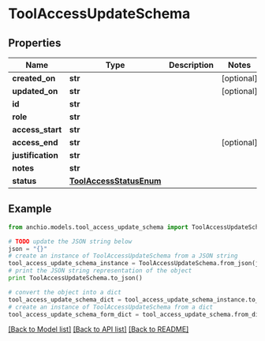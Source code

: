 # ToolAccessUpdateSchema


## Properties

Name | Type | Description | Notes
------------ | ------------- | ------------- | -------------
**created_on** | **str** |  | [optional] 
**updated_on** | **str** |  | [optional] 
**id** | **str** |  | 
**role** | **str** |  | 
**access_start** | **str** |  | 
**access_end** | **str** |  | [optional] 
**justification** | **str** |  | 
**notes** | **str** |  | 
**status** | [**ToolAccessStatusEnum**](ToolAccessStatusEnum.md) |  | 

## Example

```python
from anchio.models.tool_access_update_schema import ToolAccessUpdateSchema

# TODO update the JSON string below
json = "{}"
# create an instance of ToolAccessUpdateSchema from a JSON string
tool_access_update_schema_instance = ToolAccessUpdateSchema.from_json(json)
# print the JSON string representation of the object
print ToolAccessUpdateSchema.to_json()

# convert the object into a dict
tool_access_update_schema_dict = tool_access_update_schema_instance.to_dict()
# create an instance of ToolAccessUpdateSchema from a dict
tool_access_update_schema_form_dict = tool_access_update_schema.from_dict(tool_access_update_schema_dict)
```
[[Back to Model list]](../README.md#documentation-for-models) [[Back to API list]](../README.md#documentation-for-api-endpoints) [[Back to README]](../README.md)


